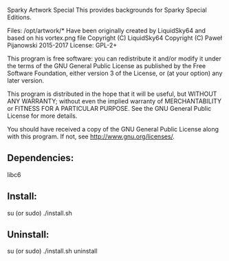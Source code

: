 Sparky Artwork Special
This provides backgrounds for Sparky Special Editions.

Files: /opt/artwork/* 
    Have been originally created by LiquidSky64 and based on his vortex.png file
    Copyright (C) LiquidSky64
    Copyright (C) Paweł Pijanowski 2015-2017
    License: GPL-2+

This program is free software: you can redistribute it and/or modify
it under the terms of the GNU General Public License as published by
the Free Software Foundation, either version 3 of the License, or
(at your option) any later version.

This program is distributed in the hope that it will be useful,
but WITHOUT ANY WARRANTY; without even the implied warranty of
MERCHANTABILITY or FITNESS FOR A PARTICULAR PURPOSE.  See the
GNU General Public License for more details.

You should have received a copy of the GNU General Public License
along with this program.  If not, see <http://www.gnu.org/licenses/>.

Dependencies:
-------------
libc6

Install:
-------------
su (or sudo) 
./install.sh

Uninstall:
-------------
su (or sudo)
./install.sh uninstall
